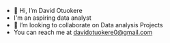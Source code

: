 - 👋 Hi, I’m David Otuokere
- I'm an aspiring data analyst
- 💞️ I’m looking to collaborate on Data analysis Projects
- You can reach me at davidotuokere0@gmail.com
<!---
Daves-work0/Daves-work0 is a ✨ special ✨ repository because its `README.md` (this file) appears on your GitHub profile.
You can click the Preview link to take a look at your changes.
--->
